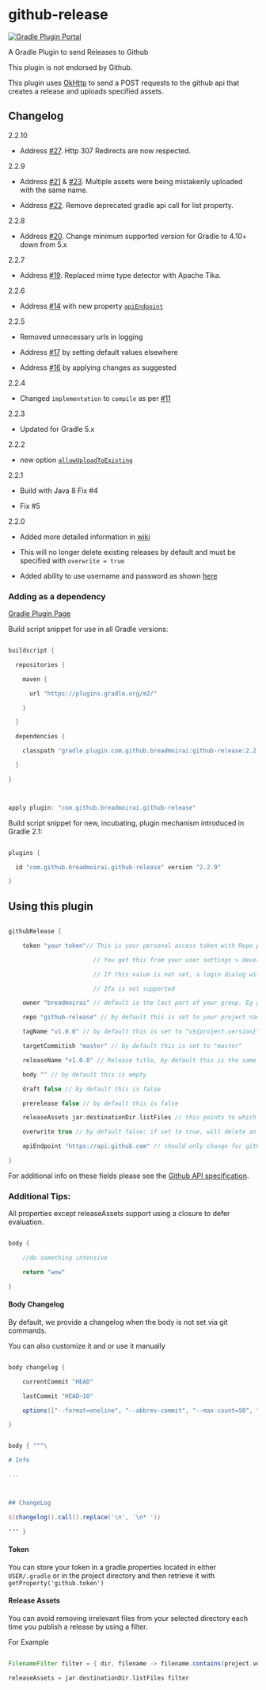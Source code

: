# github-release
[![Gradle Plugin Portal](https://img.shields.io/badge/version-2.2.10-blue.svg)](https://plugins.gradle.org/plugin/com.github.breadmoirai.github-release/2.2.10)

[i27]: https://github.com/BreadMoirai/github-release-gradle-plugin/issues/27
[i23]: https://github.com/BreadMoirai/github-release-gradle-plugin/issues/23
[i22]: https://github.com/BreadMoirai/github-release-gradle-plugin/issues/22
[i21]: https://github.com/BreadMoirai/github-release-gradle-plugin/issues/21
[i20]: https://github.com/BreadMoirai/github-release-gradle-plugin/issues/20
[i19]: https://github.com/BreadMoirai/github-release-gradle-plugin/issues/19
[i17]: https://github.com/BreadMoirai/github-release-gradle-plugin/issues/17
[i16]: https://github.com/BreadMoirai/github-release-gradle-plugin/issues/16
[i14]: https://github.com/BreadMoirai/github-release-gradle-plugin/issues/14
[i11]: https://github.com/BreadMoirai/github-release-gradle-plugin/issues/11


A Gradle Plugin to send Releases to Github

This plugin is not endorsed by Github.

This plugin uses [OkHttp](http://square.github.io/okhttp/) to send a POST requests to the github api that creates a release and uploads specified assets.

## Changelog
2.2.10
- Address [#27][i27]. Http 307 Redirects are now respected.

2.2.9
- Address [#21][i21] & [#23][i23]. Multiple assets were being mistakenly uploaded with the same name.
- Address [#22][i22]. Remove deprecated gradle api call for list property.
 
2.2.8
- Address [#20][i20]. Change minimum supported version for Gradle to 4.10+ down from 5.x

2.2.7
- Address [#19][i19]. Replaced mime type detector with Apache Tika.

2.2.6
- Address [#14][i14] with new property [`apiEndpoint`](https://github.com/BreadMoirai/github-release-gradle-plugin/wiki#apiEndpoint)

2.2.5
- Removed unnecessary urls in logging
- Address [#17][i17] by setting default values elsewhere
- Address [#16][i16] by applying changes as suggested 

2.2.4
- Changed `implementation` to `compile` as per [#11][i11]

2.2.3
- Updated for Gradle 5.x

2.2.2
- new option [`allowUploadToExisting`](https://github.com/BreadMoirai/github-release-gradle-plugin/wiki#allowUploadToExisting)

2.2.1
- Build with Java 8 Fix #4
- Fix #5

2.2.0
- Added more detailed information in [wiki](https://github.com/BreadMoirai/github-release-gradle-plugin/wiki)
- This will no longer delete existing releases by default and must be specified with `overwrite = true`
- Added ability to use username and password as shown [here](https://github.com/BreadMoirai/github-release-gradle-plugin/wiki#authorization)

### Adding as a dependency

[Gradle Plugin Page](https://plugins.gradle.org/plugin/com.github.breadmoirai.github-release)

Build script snippet for use in all Gradle versions:
```gradle
buildscript {
  repositories {
    maven {
      url "https://plugins.gradle.org/m2/"
    }
  }
  dependencies {
    classpath "gradle.plugin.com.github.breadmoirai:github-release:2.2.9"
  }
}

apply plugin: "com.github.breadmoirai.github-release"
```

Build script snippet for new, incubating, plugin mechanism introduced in Gradle 2.1:
```groovy
plugins {
  id "com.github.breadmoirai.github-release" version "2.2.9"
}
```

## Using this plugin

```groovy
githubRelease {
    token "your token"// This is your personal access token with Repo permissions
                        // You get this from your user settings > developer settings
                        // If this value is not set, a login dialog will prompt you for your credentials.
                        // 2fa is not supported
    owner "breadmoirai" // default is the last part of your group. Eg group: "com.github.breadmoirai" => owner: "breadmoirai"
    repo "github-release" // by default this is set to your project name
    tagName "v1.0.0" // by default this is set to "v${project.version}"
    targetCommitish "master" // by default this is set to "master"
    releaseName "v1.0.0" // Release title, by default this is the same as the tagName
    body "" // by default this is empty
    draft false // by default this is false
    prerelease false // by default this is false
    releaseAssets jar.destinationDir.listFiles // this points to which files you want to upload as assets with your release
    overwrite true // by default false; if set to true, will delete an existing release with the same tag and name
    apiEndpoint "https://api.github.com" // should only change for github enterprise users
}
```
For additional info on these fields please see the [Github API specification](https://developer.github.com/v3/repos/releases/#create-a-release).


### Additional Tips:

All properties except releaseAssets support using a closure to defer evaluation.
```groovy
body {
    //do something intensive
    return "wow"
}
```
#### Body Changelog
By default, we provide a changelog when the body is not set via git commands.
You can also customize it and or use it manually
```groovy
body changelog {
    currentCommit "HEAD"
    lastCommit "HEAD~10"
    options(["--format=oneline", "--abbrev-commit", "--max-count=50", "graph"])
}
```
```groovy
body { """\
# Info
...

## ChangeLog
${changelog().call().replace('\n', '\n* ')}
""" }
```


#### Token
You can store your token in a gradle.properties located in either `USER/.gradle` or in the project directory and then retrieve it with `getProperty('github.token')`

#### Release Assets
You can avoid removing irrelevant files from your selected directory each time you publish a release by using a filter. 
For Example 
```groovy
FilenameFilter filter = { dir, filename -> filename.contains(project.version) }
releaseAssets = jar.destinationDir.listFiles filter
```
